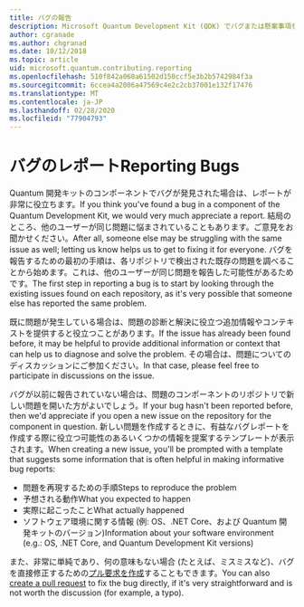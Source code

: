 ```yaml
---
title: バグの報告
description: Microsoft Quantum Development Kit (QDK) でバグまたは懸案事項を報告する方法について説明します。
author: cgranade
ms.author: chgranad
ms.date: 10/12/2018
ms.topic: article
uid: microsoft.quantum.contributing.reporting
ms.openlocfilehash: 510f842a068a61502d150ccf5e3b2b5742984f3a
ms.sourcegitcommit: 6ccea4a2006a47569c4e2c2cb37001e132f17476
ms.translationtype: MT
ms.contentlocale: ja-JP
ms.lasthandoff: 02/28/2020
ms.locfileid: "77904793"
---
```

# <a name="reporting-bugs"></a><span data-ttu-id="51c8e-103">バグのレポート</span><span class="sxs-lookup"><span data-stu-id="51c8e-103">Reporting Bugs</span></span> #

<span data-ttu-id="51c8e-104">Quantum 開発キットのコンポーネントでバグが発見された場合は、レポートが非常に役立ちます。</span><span class="sxs-lookup"><span data-stu-id="51c8e-104">If you think you've found a bug in a component of the Quantum Development Kit, we would very much appreciate a report.</span></span>
<span data-ttu-id="51c8e-105">結局のところ、他のユーザーが同じ問題に悩まされていることもあります。ご意見をお聞かせください。</span><span class="sxs-lookup"><span data-stu-id="51c8e-105">After all, someone else may be struggling with the same issue as well; letting us know helps us to get to fixing it for everyone.</span></span>
<span data-ttu-id="51c8e-106">バグを報告するための最初の手順は、各リポジトリで検出された既存の問題を調べることから始めます。これは、他のユーザーが同じ問題を報告した可能性があるためです。</span><span class="sxs-lookup"><span data-stu-id="51c8e-106">The first step in reporting a bug is to start by looking through the existing issues found on each repository, as it's very possible that someone else has reported the same problem.</span></span>

<span data-ttu-id="51c8e-107">既に問題が発生している場合は、問題の診断と解決に役立つ追加情報やコンテキストを提供すると役立つことがあります。</span><span class="sxs-lookup"><span data-stu-id="51c8e-107">If the issue has already been found before, it may be helpful to provide additional information or context that can help us to diagnose and solve the problem.</span></span>
<span data-ttu-id="51c8e-108">その場合は、問題についてのディスカッションにご参加ください。</span><span class="sxs-lookup"><span data-stu-id="51c8e-108">In that case, please feel free to participate in discussions on the issue.</span></span>

<span data-ttu-id="51c8e-109">バグが以前に報告されていない場合は、問題のコンポーネントのリポジトリで新しい問題を開いた方がよいでしょう。</span><span class="sxs-lookup"><span data-stu-id="51c8e-109">If your bug hasn't been reported before, then we'd appreciate if you open a new issue on the repository for the component in question.</span></span>
<span data-ttu-id="51c8e-110">新しい問題を作成するときに、有益なバグレポートを作成する際に役立つ可能性のあるいくつかの情報を提案するテンプレートが表示されます。</span><span class="sxs-lookup"><span data-stu-id="51c8e-110">When creating a new issue, you'll be prompted with a template that suggests some information that is often helpful in making informative bug reports:</span></span>

- <span data-ttu-id="51c8e-111">問題を再現するための手順</span><span class="sxs-lookup"><span data-stu-id="51c8e-111">Steps to reproduce the problem</span></span>
- <span data-ttu-id="51c8e-112">予想される動作</span><span class="sxs-lookup"><span data-stu-id="51c8e-112">What you expected to happen</span></span>
- <span data-ttu-id="51c8e-113">実際に起こったこと</span><span class="sxs-lookup"><span data-stu-id="51c8e-113">What actually happened</span></span>
- <span data-ttu-id="51c8e-114">ソフトウェア環境に関する情報 (例: OS、.NET Core、および Quantum 開発キットのバージョン)</span><span class="sxs-lookup"><span data-stu-id="51c8e-114">Information about your software environment (e.g.: OS, .NET Core, and Quantum Development Kit versions)</span></span>

<span data-ttu-id="51c8e-115">また、非常に単純であり、何の意味もない場合 (たとえば、ミスミスなど)、バグを直接修正するための[プル要求を作成](https://help.github.com/articles/about-pull-requests/)することもできます。</span><span class="sxs-lookup"><span data-stu-id="51c8e-115">You can also [create a pull request](https://help.github.com/articles/about-pull-requests/) to fix the bug directly, if it's very straightforward and is not worth the discussion (for example, a typo).</span></span>

